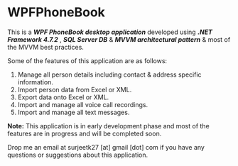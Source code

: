 # WPFPhoneBook
This is a ***WPF PhoneBook desktop application*** developed using ***.NET Framework 4.7.2*** , ***SQL Server DB*** & ***MVVM architectural pattern*** & most of the MVVM best practices.

Some of the features of this application are as follows:
1. Manage all person details including contact & address specific information.
2. Import person data from Excel or XML.
3. Export data onto Excel or XML.
4. Import and manage all voice call recordings.
5. Import and manage all text messages.

**Note:** This application is in early development phase and most of the features are in progress and will be completed soon.

Drop me an email at surjeetk27 [at] gmail [dot] com if you have any questions or suggestions about this application. 
